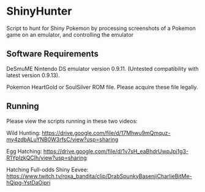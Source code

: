 # ShinyHunter
Script to hunt for Shiny Pokemon by processing screenshots of a Pokemon game on an emulator, and controlling the emulator

## Software Requirements
DeSmuME Nintendo DS emulator version 0.9.11. (Untested compatibility with latest version 0.9.13).

Pokemon HeartGold or SoulSilver ROM file.  Please acquire these file legally.

## Running
Please view the scripts running in these two videos:

Wild Hunting: https://drive.google.com/file/d/17Mhwu9mQmquz-my4zdbALuYNB0W3rfsC/view?usp=sharing

Egg Hatching: https://drive.google.com/file/d/1v7sH_eaBhdrUwpJpi1g3-R1YpIzkQCIh/view?usp=sharing

Hatching Full-odds Shiny Eevee: https://www.twitch.tv/roxa_bandita/clip/DrabSpunkyBasenjiCharlieBitMe-hQipg-YstDaOipri
